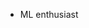 - ML enthusiast 

<!---
Jolinejo/Jolinejo is a ✨ special ✨ repository because its `README.md` (this file) appears on your GitHub profile.
You can click the Preview link to take a look at your changes.
--->
